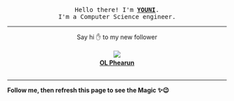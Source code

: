 <p align='center'>
    <samp>Hello there! I'm <b><a href='https://github.com/abdelyouni'>YOUNI</a></b>.<br>
        I'm a Computer Science engineer.
    </samp>
</p>
<hr>
<p align='center'>
    <span>Say hi ✋ to my new follower </span></br></br>
    <img src='https://itspot.ma/github/Phearun2020_avatar.png'><b></br>
    <a href='https://github.com/Phearun2020'>OL Phearun</a></b></br></br>
</p>
<hr>
<b>Follow me, then refresh this page to see the Magic ✨😉</b>